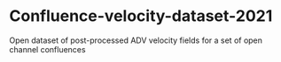 # Confluence-velocity-dataset-2021
Open dataset of post-processed ADV velocity fields for a set of open channel confluences
